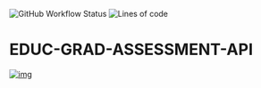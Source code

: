 ![GitHub Workflow Status](https://img.shields.io/github/workflow/status/bcgov/educ-grad-assessment-api/Build)
![Lines of code](https://img.shields.io/tokei/lines/github/bcgov/educ-grad-assessment-api)


# EDUC-GRAD-ASSESSMENT-API

[![img](https://img.shields.io/badge/Lifecycle-Experimental-339999)](https://github.com/bcgov/repomountie/blob/master/doc/lifecycle-badges.md)
 
